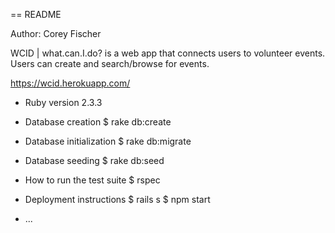 
== README

Author: Corey Fischer

WCID | what.can.I.do? is a web app that connects users to volunteer events. Users can create
and search/browse for events.

https://wcid.herokuapp.com/

* Ruby version 2.3.3

* Database creation $ rake db:create

* Database initialization $ rake db:migrate

* Database seeding $ rake db:seed

* How to run the test suite $ rspec

* Deployment instructions $ rails s $ npm start

* ...
